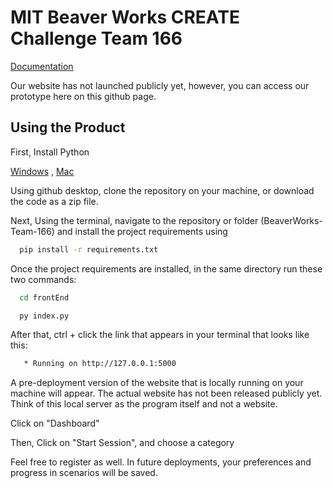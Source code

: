 # MIT Beaver Works CREATE Challenge Team 166
[Documentation](https://docs.google.com/document/d/1NVmfb9-BZyq1qKGILPp8CuBjvJc1j0bb0a5SEh6AS7A/edit)

Our website has not launched publicly yet, however, you can access our prototype here on this github page.

## Using the Product

First, Install Python 

[Windows](https://www.youtube.com/watch?v=YKSpANU8jPE)
, [Mac](https://www.youtube.com/watch?v=nhv82tvFfkM)

Using github desktop, clone the repository on your machine, or download the code as a zip file.

Next, Using the terminal, navigate to the repository or folder (BeaverWorks-Team-166) and install the project requirements using
```bash
  pip install -r requirements.txt
  ```

Once the project requirements are installed, in the same directory run these two commands:
```bash
  cd frontEnd
  ```
```bash
  py index.py
  ```

After that, ctrl + click the link that appears in your terminal that looks like this:
```bash
   * Running on http://127.0.0.1:5000
  ```

A pre-deployment version of the website that is locally running on your machine will appear. The actual website has not been released publicly yet. Think of this local server as the program itself and not a website.

Click on "Dashboard"

Then, Click on "Start Session", and choose a category

Feel free to register as well. In future deployments, your preferences and progress in scenarios will be saved.
